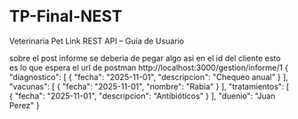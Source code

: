 # TP-Final-NEST

Veterinaria Pet Link REST API – Guía de Usuario

sobre el post informe se deberia de pegar algo asi en el id del cliente esto es lo que espera el url de postman http://localhost:3000/gestion/informe/1
{
"diagnostico": [
{ "fecha": "2025-11-01", "descripcion": "Chequeo anual" }
],
"vacunas": [
{ "fecha": "2025-11-01", "nombre": "Rabia" }
],
"tratamientos": [
{ "fecha": "2025-11-01", "descripcion": "Antibióticos" }
],
"duenio": "Juan Perez"
}
